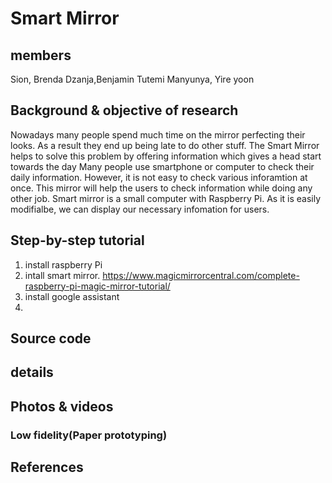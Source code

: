 # Smart Mirror

## members
Sion, Brenda Dzanja,Benjamin Tutemi Manyunya, Yire yoon

## Background & objective of research
Nowadays many people spend much time on the mirror perfecting their looks. As a result they end up being late to do other stuff. The Smart Mirror helps to solve this problem by offering information which gives a head start towards the day
Many people use smartphone or computer to check their daily information. However, it is not easy to check various inforamtion at once.
This mirror will help the users to check information while doing any other job.
Smart mirror is a small computer with Raspberry Pi. As it is easily modifialbe, we can display our necessary infomation for users.


## Step-by-step tutorial
1. install raspberry Pi 
2. intall smart mirror. https://www.magicmirrorcentral.com/complete-raspberry-pi-magic-mirror-tutorial/
3. install google assistant
4. 

## Source code


## details


## Photos & videos
### Low fidelity(Paper prototyping)



## References

